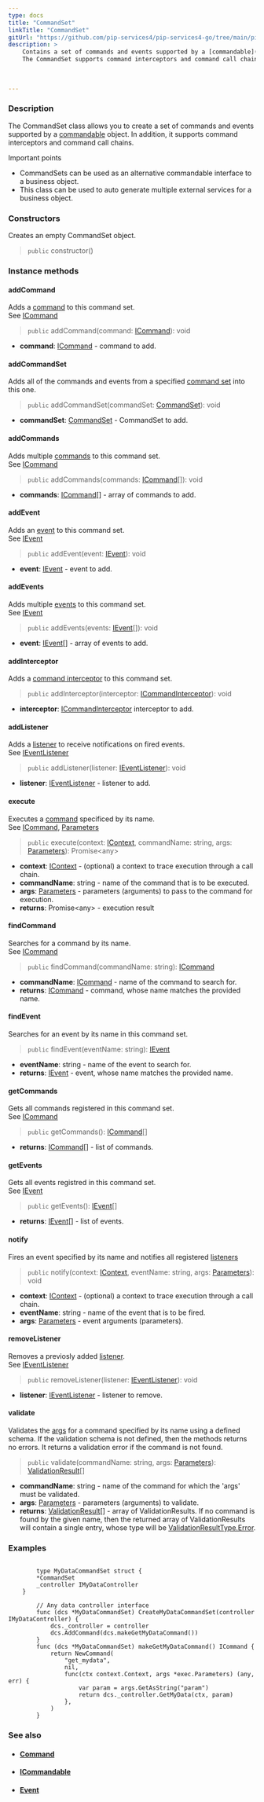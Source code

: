 ```yaml
---
type: docs
title: "CommandSet"
linkTitle: "CommandSet"
gitUrl: "https://github.com/pip-services4/pip-services4-go/tree/main/pip-services4-rpc-go"
description: > 
    Contains a set of commands and events supported by a [commandable](../icommandable) object.
    The CommandSet supports command interceptors and command call chains.
    
 
    
---
```


### Description

The CommandSet class allows you to create a set of commands and events supported by a [commandable](../icommandable) object. In addition, it supports command interceptors and command call chains.

Important points

- CommandSets can be used as an alternative commandable interface to a business object.
- This class can be used to auto generate multiple external services for a business object.

### Constructors

Creates an empty CommandSet object.

> `public` constructor()

### Instance methods

#### addCommand
Adds a [command](../icommand) to this command set.  
See [ICommand](../icommand)

> `public` addCommand(command: [ICommand](../icommand)): void

- **command**: [ICommand](../icommand) - command to add.

#### addCommandSet
Adds all of the commands and events from a specified [command set](../command_set)
into this one. 

> `public` addCommandSet(commandSet: [CommandSet](../command_set)): void

- **commandSet**: [CommandSet](../command_set) - CommandSet to add.

#### addCommands
Adds multiple [commands](../icommand) to this command set.  
See [ICommand](../icommand)

> `public` addCommands(commands: [ICommand](../icommand)[]): void

- **commands**: [ICommand](../icommand)[] - array of commands to add.


#### addEvent
Adds an [event](../ievent) to this command set.  
See [IEvent](../ievent)

> `public` addEvent(event: [IEvent](../ievent)): void 

- **event**: [IEvent](../ievent) - event to add.

#### addEvents
Adds multiple [events](../ievent) to this command set.  
See [IEvent](../ievent)

> `public` addEvents(events: [IEvent](../ievent)[]): void

- **event**: [IEvent](../ievent)[] - array of events to add.

#### addInterceptor
Adds a [command interceptor](../icommand_interceptor) to this command set.

> `public` addInterceptor(interceptor: [ICommandInterceptor](../icommand_interceptor)): void

- **interceptor**: [ICommandInterceptor](../icommand_interceptor) interceptor to add.

#### addListener
Adds a [listener](../ievent_listener) to receive notifications on fired events.  
See [IEventListener](../ievent_listener)

> `public` addListener(listener: [IEventListener](../ievent_listener)): void

- **listener**: [IEventListener](../ievent_listener) - listener to add.

#### execute
Executes a [command](../icommand) specificed by its name.  
See [ICommand](../icommand), [Parameters](../../../components/exec/parameters)

> `public` execute(context: [IContext](../../../components/context/icontext), commandName: string, args: [Parameters](../../../components/exec/parameters)): Promise\<any\>

- **context**: [IContext](../../../components/context/icontext) - (optional) a context to trace execution through a call chain.
- **commandName**: string - name of the command that is to be executed.
- **args**: [Parameters](../../../components/exec/parameters) - parameters (arguments) to pass to the command for execution.
- **returns**: Promise\<any\> - execution result

#### findCommand
Searches for a command by its name.  
See [ICommand](../icommand)

> `public` findCommand(commandName: string): [ICommand](../icommand)

- **commandName**: [ICommand](../icommand) - name of the command to search for.
- **returns**: [ICommand](../icommand) - command, whose name matches the provided name.

#### findEvent
Searches for an event by its name in this command set.

> `public` findEvent(eventName: string): [IEvent](../ievent)

- **eventName**: string - name of the event to search for.
- **returns**: [IEvent](../ievent) - event, whose name matches the provided name.

#### getCommands
Gets all commands registered in this command set.  
See [ICommand](../icommand)

> `public` getCommands(): [ICommand](../icommand)[]

- **returns**: [ICommand](../icommand)[] - list of commands.

#### getEvents
Gets all events registred in this command set.  
See [IEvent](../ievent)

> `public` getEvents(): [IEvent](../ievent)[]

- **returns**: [IEvent](../ievent)[] - list of events.

#### notify
Fires an event specified by its name and notifies all registered
[listeners](../ievent_listener)

> `public` notify(context: [IContext](../../../components/context/icontext), eventName: string, args: [Parameters](../../../components/exec/parameters)): void

- **context**: [IContext](../../../components/context/icontext) - (optional) a context to trace execution through a call chain.
- **eventName**: string - name of the event that is to be fired.
- **args**: [Parameters](../../../components/exec/parameters) - event arguments (parameters).

#### removeListener
Removes a previosly added [listener](../ievent_listener).  
See [IEventListener](../ievent_listener)

> `public` removeListener(listener: [IEventListener](../ievent_listener)): void


- **listener**: [IEventListener](../ievent_listener) - listener to remove.

#### validate
Validates the [args](../../../components/exec/parameters) for a command specified by its name using a defined schema.
If the validation schema is not defined, then the methods returns no errors.
It returns a validation error if the command is not found.


> `public` validate(commandName: string, args: [Parameters](../../../components/exec/parameters)): [ValidationResult](../../../data/validate/validation_result)[]

- **commandName**: string - name of the command for which the 'args' must be validated.
- **args**: [Parameters](../../../components/exec/parameters) - parameters (arguments) to validate.
- **returns**: [ValidationResult](../../../data/validate/validation_result)[] - array of ValidationResults. If no command is found by the given name, then the returned array of ValidationResults will contain a single entry, whose type will be [ValidationResultType.Error](../../../data/validate/validation_result_type).

### Examples

```

		type MyDataCommandSet struct {
		*CommandSet
		_controller IMyDataController
  	}

		// Any data controller interface
		func (dcs *MyDataCommandSet) CreateMyDataCommandSet(controller IMyDataController) {
			dcs._controller = controller
			dcs.AddCommand(dcs.makeGetMyDataCommand())
		}
		func (dcs *MyDataCommandSet) makeGetMyDataCommand() ICommand {
			return NewCommand(
				"get_mydata",
				nil,
				func(ctx context.Context, args *exec.Parameters) (any, err) {
					var param = args.GetAsString("param")
					return dcs._controller.GetMyData(ctx, param)
				},
			)
		}
```

### See also
- #### [Command](../command)
- #### [ICommandable](../icommandable)
- #### [Event](../event)
